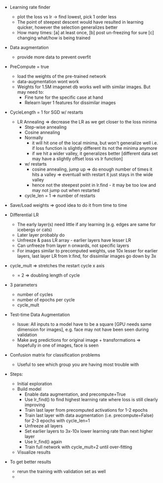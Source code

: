 - Learning rate finder
  - plot the loss vs lr -> find lowest, pick 1 order less
  - The point of steepest descent would have resulted in learning quicker, however the selection generalizes better
  - How many times: [a] at least once, [b] post un-freezing for sure [c] changing what/how is being trained

- Data augmentation
  - provide more data to prevent overfit

- PreCompute = true
  - load the weights of the pre-trained network
  - data-augmentation wont work
  - Weights for 1.5M imagenet db works well with similar images. But may need to:
    - Fine tune for the specific case at hand
    - Relearn layer 1 features for dissimilar images

- CycleLength = 1 for SGD w/ restarts
  - LR Annealing => decrease the LR as we get closer to the loss minima
    - Step-wise annealing
    - Cosine annealing
    - Normally
      - it will hit one of the local minima, but won't generalize well i.e. if loss function is slightly different its not the minima anymore
      - if we hit a wider valley, it generalizes better [different data set may have a slightly offset loss vs lr function]
    - w/ restarts
      - cosine annealing, jump up => do enough number of times it hits a valley => eventuall with restart it just stays in the wide valley
      - hence not the steepest point in lr.find - it may be too low and may not jump out when restarted
    - cycle_len = 1 => number of restarts

- Save/Load weights => good idea to do it from time to time

- Differential LR
  - The early layer(s) need little if any learning (e.g. edges are same for icebergs or cats)
  - Later layer probably do
  - Unfreeze & pass LR array - earlier layers have lesser LR
  - Can unfreeze from layer n onwards, not specific layers
  - For images similar to precomputed weights, use 10x lesser for earlier layers, last layer LR from lr.find, for dissimilar images go down by 3x

- cycle_mult => stretches the restart cycle x axis
  - = 2 => doubling length of cycle

- 3 parameters
  - number of cycles
  - number of epochs per cycle
  - cycle_mult

- Test-time Data Augmentation
  - Issue: All inputs to a model have to be a square [GPU needs same dimension for images], e.g. face may not have been seen during validation
  - Make avg predictions for original image + transformations => hopefully in one of images, face is seen

- Confusion matrix for classification problems
  - Useful to see which group you are having most trouble with

- Steps:
  - Initial exploration
  - Build model
    - Enable data augmentation, and precompute=True
    - Use lr_find() to find highest learning rate where loss is still clearly improving
    - Train last layer from precomputed activations for 1-2 epochs
    - Train last layer with data augmentation (i.e. precompute=False) for 2-3 epochs with cycle_len=1
    - Unfreeze all layers
    - Set earlier layers to 3x-10x lower learning rate than next higher layer
    - Use lr_find() again
    - Train full network with cycle_mult=2 until over-fitting
  - Visualize results
  
- To get better results 
  - rerun the training with validation set as well
  -   
  
